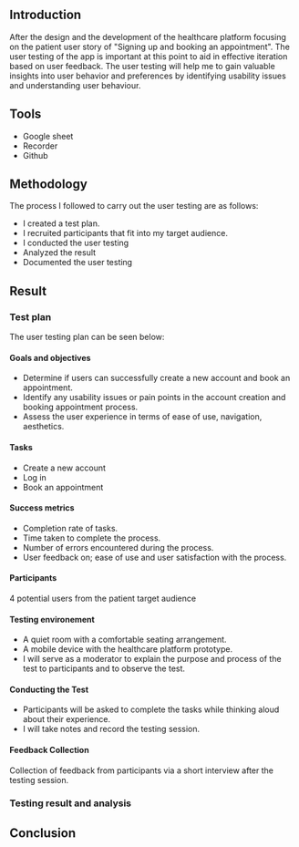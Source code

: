 ## Introduction
After the design and the development of the healthcare platform focusing on the patient user story of "Signing up and booking an appointment". The user testing of the app is important at this point to aid in effective iteration based on user feedback. The user testing will help me to gain valuable insights into user behavior and preferences by identifying usability issues and understanding user behaviour.

## Tools
- Google sheet
- Recorder
- Github

## Methodology
The process I followed to carry out the user testing are as follows:
- I created a test plan.
- I recruited participants that fit into my target audience.
- I conducted the user testing 
- Analyzed the result 
- Documented the user testing

## Result
### Test plan
The user testing plan can be seen below:
#### Goals and objectives
- Determine if users can successfully create a new account and book an appointment.
- Identify any usability issues or pain points in the account creation and booking appointment process.
- Assess the user experience in terms of ease of use, navigation, aesthetics.
#### Tasks
- Create a new account
- Log in
- Book an appointment
#### Success metrics
- Completion rate of tasks.
- Time taken to complete the process.
- Number of errors encountered during the process.
- User feedback on; ease of use and user satisfaction with the process.
#### Participants
4 potential users from the patient target audience
#### Testing environement
- A quiet room with a comfortable seating arrangement.
- A mobile device with the healthcare platform prototype.
- I will serve as a moderator to explain the purpose and process of the test to participants and to observe the test.
#### Conducting the Test
- Participants will be asked to complete the tasks while thinking aloud about their experience.
- I will take notes and record the testing session.
#### Feedback Collection
Collection of feedback from participants via a short interview after the testing session.

### Testing result and analysis

## Conclusion
